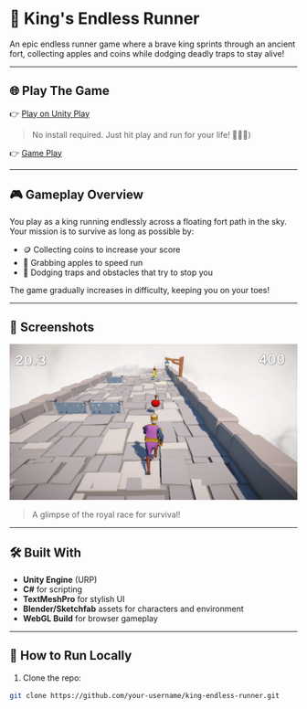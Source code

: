 # 👑 King's Endless Runner

An epic endless runner game where a brave king sprints through an ancient fort, collecting apples and coins while dodging deadly traps to stay alive!

---
## 🌐 Play The Game

👉 [Play on Unity Play](https://play.unity.com/en/games/3258a30f-3da3-40d7-b336-70377f33a993/royal-runner)  
> No install required. Just hit play and run for your life! 🏃‍♂️👑)

👉 [Game Play ](https://youtu.be/nSoU05PDzgk)  



---


## 🎮 Gameplay Overview

You play as a king running endlessly across a floating fort path in the sky.  
Your mission is to survive as long as possible by:

- 🪙 Collecting coins to increase your score
- 🍎 Grabbing apples to speed run 
- 🧱 Dodging traps and obstacles that try to stop you

The game gradually increases in difficulty, keeping you on your toes!

---

## 📸 Screenshots

![Gameplay](./screen.png)  
> A glimpse of the royal race for survival!


---

## 🛠 Built With

- **Unity Engine** (URP)
- **C#** for scripting
- **TextMeshPro** for stylish UI
- **Blender/Sketchfab** assets for characters and environment
- **WebGL Build** for browser gameplay

---



## 📂 How to Run Locally

1. Clone the repo:

```bash
git clone https://github.com/your-username/king-endless-runner.git
